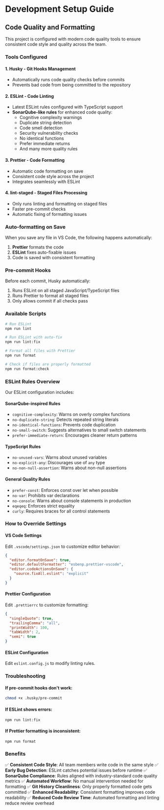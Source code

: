 # Development Setup Guide

## Code Quality and Formatting

This project is configured with modern code quality tools to ensure consistent code style and quality across the team.

### Tools Configured

#### 1. **Husky** - Git Hooks Management

- Automatically runs code quality checks before commits
- Prevents bad code from being committed to the repository

#### 2. **ESLint** - Code Linting

- Latest ESLint rules configured with TypeScript support
- **SonarQube-like rules** for enhanced code quality:
  - Cognitive complexity warnings
  - Duplicate string detection
  - Code smell detection
  - Security vulnerability checks
  - No identical functions
  - Prefer immediate returns
  - And many more quality rules

#### 3. **Prettier** - Code Formatting

- Automatic code formatting on save
- Consistent code style across the project
- Integrates seamlessly with ESLint

#### 4. **lint-staged** - Staged Files Processing

- Only runs linting and formatting on staged files
- Faster pre-commit checks
- Automatic fixing of formatting issues

### Auto-formatting on Save

When you save any file in VS Code, the following happens automatically:

1. **Prettier** formats the code
2. **ESLint** fixes auto-fixable issues
3. Code is saved with consistent formatting

### Pre-commit Hooks

Before each commit, Husky automatically:

1. Runs ESLint on all staged JavaScript/TypeScript files
2. Runs Prettier to format all staged files
3. Only allows commit if all checks pass

### Available Scripts

```bash
# Run ESLint
npm run lint

# Run ESLint with auto-fix
npm run lint:fix

# Format all files with Prettier
npm run format

# Check if files are properly formatted
npm run format:check
```

### ESLint Rules Overview

Our ESLint configuration includes:

#### SonarQube-inspired Rules

- `cognitive-complexity`: Warns on overly complex functions
- `no-duplicate-string`: Detects repeated string literals
- `no-identical-functions`: Prevents code duplication
- `no-small-switch`: Suggests alternatives to small switch statements
- `prefer-immediate-return`: Encourages cleaner return patterns

#### TypeScript Rules

- `no-unused-vars`: Warns about unused variables
- `no-explicit-any`: Discourages use of `any` type
- `no-non-null-assertion`: Warns about non-null assertions

#### General Quality Rules

- `prefer-const`: Enforces const over let when possible
- `no-var`: Prohibits var declarations
- `no-console`: Warns about console statements in production
- `eqeqeq`: Enforces strict equality
- `curly`: Requires braces for all control statements

### How to Override Settings

#### VS Code Settings

Edit `.vscode/settings.json` to customize editor behavior:

```json
{
  "editor.formatOnSave": true,
  "editor.defaultFormatter": "esbenp.prettier-vscode",
  "editor.codeActionsOnSave": {
    "source.fixAll.eslint": "explicit"
  }
}
```

#### Prettier Configuration

Edit `.prettierrc` to customize formatting:

```json
{
  "singleQuote": true,
  "trailingComma": "all",
  "printWidth": 100,
  "tabWidth": 2,
  "semi": true
}
```

#### ESLint Configuration

Edit `eslint.config.js` to modify linting rules.

### Troubleshooting

#### If pre-commit hooks don't work:

```bash
chmod +x .husky/pre-commit
```

#### If ESLint shows errors:

```bash
npm run lint:fix
```

#### If Prettier formatting is inconsistent:

```bash
npm run format
```

### Benefits

✅ **Consistent Code Style**: All team members write code in the same style
✅ **Early Bug Detection**: ESLint catches potential issues before runtime
✅ **SonarQube Compliance**: Rules aligned with industry-standard code quality metrics
✅ **Automated Workflow**: No manual intervention needed for formatting
✅ **Git History Cleanliness**: Only properly formatted code gets committed
✅ **Enhanced Readability**: Consistent formatting improves code readability
✅ **Reduced Code Review Time**: Automated formatting and linting reduce review overhead
